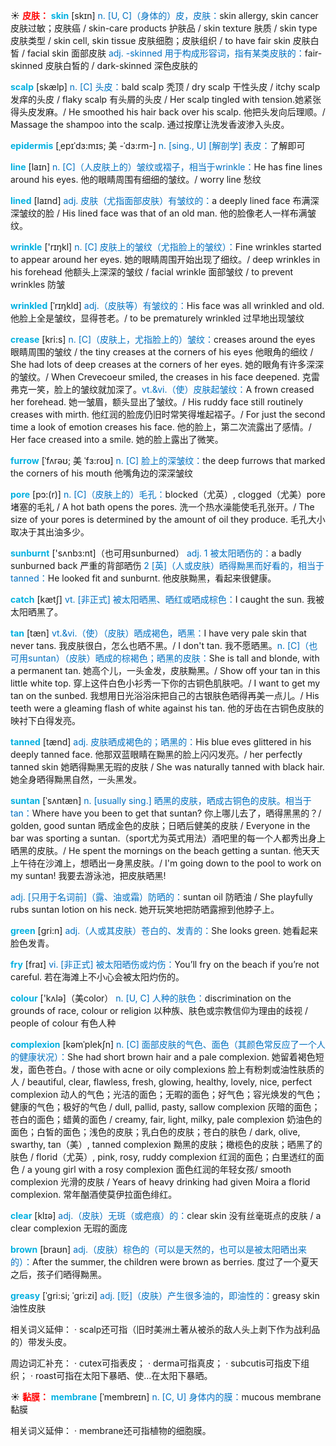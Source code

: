 ☀ <font color="red">**皮肤：**</font>
<font color="sky blue">**skin**</font> [skɪn] 
<font color="#0070c0">n. [U, C]（身体的）皮，皮肤：</font>skin allergy, skin cancer 皮肤过敏；皮肤癌 / skin-care products 护肤品 / skin texture 肤质 / skin type 皮肤类型 / skin cell, skin tissue 皮肤细胞；皮肤组织 / to have fair skin 皮肤白皙 / facial skin 面部皮肤 <font color="#0070c0">adj. -skinned 用于构成形容词，指有某类皮肤的：</font>fair-skinned 皮肤白皙的 / dark-skinned 深色皮肤的
     
<font color="sky blue">**scalp**</font> [skælp]
<font color="#0070c0">n. [C] 头皮：</font>bald scalp 秃顶 / dry scalp 干性头皮 / itchy scalp 发痒的头皮 / flaky scalp 有头屑的头皮 / Her scalp tingled with tension.她紧张得头皮发麻。/ He smoothed his hair back over his scalp. 他把头发向后理顺。/ Massage the shampoo into the scalp. 通过按摩让洗发香波渗入头皮。

<font color="sky blue">**epidermis**</font> [ˌepɪˈdɜ:mɪs; 美 -ˈdɜ:rm-]
<font color="#0070c0">n. [sing., U] [解剖学] 表皮：</font>了解即可

<font color="sky blue">**line**</font> [laɪn] 
<font color="#0070c0">n. [C]（人皮肤上的）皱纹或褶子，相当于wrinkle：</font>He has fine lines around his eyes. 他的眼睛周围有细细的皱纹。/ worry line 愁纹
           
<font color="sky blue">**lined**</font> [laɪnd]
<font color="#0070c0">adj. 皮肤（尤指面部皮肤）有皱纹的：</font>a deeply lined face 布满深深皱纹的脸 / His lined face was that of an old man. 他的脸像老人一样布满皱纹。

<font color="sky blue">**wrinkle**</font> ['rɪŋkl] 
<font color="#0070c0">n. [C] 皮肤上的皱纹（尤指脸上的皱纹）：</font>Fine wrinkles started to appear around her eyes. 她的眼睛周围开始出现了细纹。/ deep wrinkles in his forehead 他额头上深深的皱纹 / facial wrinkle 面部皱纹 / to prevent wrinkles 防皱
       
<font color="sky blue">**wrinkled**</font> [ˈrɪŋkld]
<font color="#0070c0">adj.（皮肤等）有皱纹的：</font>His face was all wrinkled and old. 他脸上全是皱纹，显得苍老。/ to be prematurely wrinkled 过早地出现皱纹

<font color="sky blue">**crease**</font> [kri:s]
<font color="#0070c0">n. [C]（皮肤上，尤指脸上的）皱纹：</font>creases around the eyes 眼睛周围的皱纹 / the tiny creases at the corners of his eyes 他眼角的细纹 / She had lots of deep creases at the corners of her eyes. 她的眼角有许多深深的皱纹。/ When Crevecoeur smiled, the creases in his face deepened. 克雷弗克一笑，脸上的皱纹就加深了。<font color="#0070c0">vt.&vi.（使）皮肤起皱纹：</font>A frown creased her forehead. 她一皱眉，额头显出了皱纹。/ His ruddy face still routinely creases with mirth. 他红润的脸庞仍旧时常笑得堆起褶子。/ For just the second time a look of emotion creases his face. 他的脸上，第二次流露出了感情。/ Her face creased into a smile. 她的脸上露出了微笑。
           
<font color="sky blue">**furrow**</font> [ˈfʌrəʊ; 美 ˈfɜ:roʊ]
<font color="#0070c0">n. [C] 脸上的深皱纹：</font>the deep furrows that marked the corners of his mouth 他嘴角边的深深皱纹
         
<font color="sky blue">**pore**</font> [pɔ:(r)]
<font color="#0070c0">n. [C]（皮肤上的）毛孔：</font>blocked（尤英）, clogged（尤美）pore 堵塞的毛礼 / A hot bath opens the pores. 洗一个热水澡能使毛孔张开。/ The size of your pores is determined by the amount of oil they produce. 毛孔大小取决于其出油多少。

<font color="sky blue">**sunburnt**</font> ['sʌnbз:nt]（也可用sunburned）
<font color="#0070c0">adj. 1 被太阳晒伤的：</font>a badly sunburned back 严重的背部晒伤 <font color="#0070c0">2 [英]（人或皮肤）晒得黝黑而好看的，相当于tanned：</font>He looked fit and sunburnt. 他皮肤黝黑，看起来很健康。

<font color="sky blue">**catch**</font> [kætʃ] 
<font color="#0070c0">vt. [非正式] 被太阳晒黑、晒红或晒成棕色：</font>I caught the sun. 我被太阳晒黑了。
     
<font color="sky blue">**tan**</font> [tæn]
<font color="#0070c0">vt.&vi.（使）（皮肤）晒成褐色，晒黑：</font>I have very pale skin that never tans. 我皮肤很白，怎么也晒不黑。/ I don't tan. 我不愿晒黑。<font color="#0070c0">n. [C]（也可用suntan）（皮肤）晒成的棕褐色；晒黑的皮肤：</font>She is tall and blonde, with a permanent tan. 她高个儿，一头金发，皮肤黝黑。/ Show off your tan in this little white top. 穿上这件白色小衫秀一下你的古铜色肌肤吧。/ I want to get my tan on the sunbed. 我想用日光浴浴床把自己的古银肤色晒得再美一点儿。/ His teeth were a gleaming flash of white against his tan. 他的牙齿在古铜色皮肤的映衬下白得发亮。
           
<font color="sky blue">**tanned**</font> [tænd]
<font color="#0070c0">adj. 皮肤晒成褐色的；晒黑的：</font>His blue eves glittered in his deeply tanned face. 他那双蓝眼睛在黝黑的脸上闪闪发亮。/ her perfectly tanned skin 她晒得黝黑无瑕的皮肤 / She was naturally tanned with black hair. 她全身晒得黝黑自然，一头黑发。
           
<font color="sky blue">**suntan**</font> [ˈsʌntæn]
<font color="#0070c0">n. [usually sing.] 晒黑的皮肤，晒成古铜色的皮肤。相当于tan：</font>Where have you been to get that suntan? 你上哪儿去了，晒得黑黑的？/ golden, good suntan 晒成金色的皮肤；日晒后健美的皮肤 / Everyone in the bar was sporting a suntan.（sport尤为英式用法）酒吧里的每一个人都秀出身上晒黑的皮肤。/ He spent the mornings on the beach getting a suntan. 他天天上午待在沙滩上，想晒出一身黑皮肤。/ I'm going down to the pool to work on my suntan! 我要去游泳池，把皮肤晒黑!

<font color="#0070c0">adj. [只用于名词前]（露、油或霜）防晒的：</font>suntan oil 防晒油 / She playfully rubs suntan lotion on his neck. 她开玩笑地把防晒露擦到他脖子上。

<font color="sky blue">**green**</font> [ɡri:n] 
<font color="#0070c0">adj.（人或其皮肤）苍白的、发青的：</font>She looks green. 她看起来脸色发青。

<font color="sky blue">**fry**</font> [fraɪ] 
<font color="#0070c0">vi. [非正式] 被太阳晒伤或灼伤：</font>You’ll fry on the beach if you’re not careful. 若在海滩上不小心会被太阳灼伤的。

<font color="sky blue">**colour**</font> ['kʌlə]（美color）
<font color="#0070c0">n. [U, C] 人种的肤色：</font>discrimination on the grounds of race, colour or religion 以种族、肤色或宗教信仰为理由的歧视 / people of colour 有色人种
           
<font color="sky blue">**complexion**</font> [kəmˈplekʃn]
<font color="#0070c0">n. [C] 面部皮肤的气色、面色（其颜色常反应了一个人的健康状况）：</font>She had short brown hair and a pale complexion. 她留着褐色短发，面色苍白。/ those with acne or oily complexions 脸上有粉刺或油性肤质的人 / beautiful, clear, flawless, fresh, glowing, healthy, lovely, nice, perfect complexion 动人的气色；光洁的面色；无暇的面色；好气色；容光焕发的气色；健康的气色；极好的气色 / dull, pallid, pasty, sallow complexion 灰暗的面色；苍白的面色；蜡黄的面色 / creamy, fair, light, milky, pale complexion 奶油色的面色；白皙的面色；浅色的皮肤；乳白色的皮肤；苍白的肤色 / dark, olive, swarthy, tan（美）, tanned complexion 黝黑的皮肤；橄榄色的皮肤；晒黑了的肤色 / florid（尤英）, pink, rosy, ruddy complexion 红润的面色；白里透红的面色 / a young girl with a rosy complexion 面色红润的年轻女孩/ smooth complexion 光滑的皮肤 / Years of heavy drinking had given Moira a florid complexion. 常年酗酒使莫伊拉面色绯红。

<font color="sky blue">**clear**</font> [klɪə] 
<font color="#0070c0">adj.（皮肤）无斑（或疤痕）的：</font>clear skin 没有丝毫斑点的皮肤 / a clear complexion 无瑕的面庞

<font color="sky blue">**brown**</font> [braʊn] 
<font color="#0070c0">adj.（皮肤）棕色的（可以是天然的，也可以是被太阳晒出来的）：</font>After the summer, the children were brown as berries. 度过了一个夏天之后，孩子们晒得黝黑。
           
<font color="sky blue">**greasy**</font> [ˈgri:si; ˈgri:zi]
<font color="#0070c0">adj. [贬]（皮肤）产生很多油的，即油性的：</font>greasy skin 油性皮肤

相关词义延伸：
· scalp还可指（旧时美洲土著从被杀的敌人头上剥下作为战利品的）带发头皮。

周边词汇补充：
· cutex可指表皮；
· derma可指真皮；
· subcutis可指皮下组织；
· roast可指在太阳下暴晒、使…在太阳下暴晒。

☀ <font color="red">**黏膜：**</font>
<font color="sky blue">**membrane**</font> [ˈmembreɪn]
<font color="#0070c0">n. [C, U] 身体内的膜：</font>mucous membrane 黏膜

相关词义延伸：
· membrane还可指植物的细胞膜。


